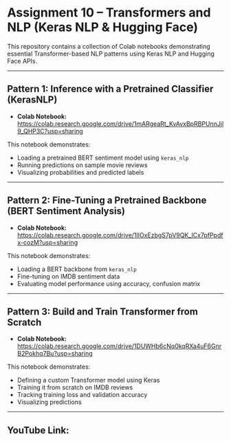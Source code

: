 # Assignment 10 – Transformers and NLP (Keras NLP & Hugging Face)

This repository contains a collection of Colab notebooks demonstrating essential Transformer-based NLP patterns using Keras NLP and Hugging Face APIs.

---

## Pattern 1: Inference with a Pretrained Classifier (KerasNLP)

-  **Colab Notebook:** https://colab.research.google.com/drive/1mARgeaRt_KvAvxBpRBPUnnJjl9_QHP3C?usp=sharing


This notebook demonstrates:
- Loading a pretrained BERT sentiment model using `keras_nlp`
- Running predictions on sample movie reviews
- Visualizing probabilities and predicted labels

---

## Pattern 2: Fine-Tuning a Pretrained Backbone (BERT Sentiment Analysis)

- **Colab Notebook:** https://colab.research.google.com/drive/1lIOxEzbgS7pV9QK_lCx7pfPpdfx-cozM?usp=sharing

This notebook demonstrates:
- Loading a BERT backbone from `keras_nlp`
- Fine-tuning on IMDB sentiment data
- Evaluating model performance using accuracy, confusion matrix

---

## Pattern 3: Build and Train Transformer from Scratch

-  **Colab Notebook:** https://colab.research.google.com/drive/1DUWHb6cNq0kqRXa4uF6GnrB2Pokhq7Bu?usp=sharing
  
This notebook demonstrates:
- Defining a custom Transformer model using Keras
- Training it from scratch on IMDB reviews
- Tracking training loss and validation accuracy
- Visualizing predictions

---

## YouTube Link: 

